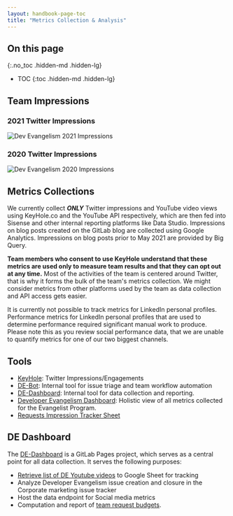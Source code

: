 ```yaml
---
layout: handbook-page-toc
title: "Metrics Collection & Analysis"
---
```


## On this page
{:.no_toc .hidden-md .hidden-lg}

- TOC
{:toc .hidden-md .hidden-lg}


## Team Impressions

### 2021 Twitter Impressions

![Dev Evangelism 2021 Impressions](https://europe-west1-group-community-a29572.cloudfunctions.net/getKeyHoleData?grouping=group&grouping_data=de&datatype=impressions&year=2021&month=all&network=twitter&response_type=chart&chart_type=bar "Dev Evangelism 2021 Impressions")

### 2020 Twitter Impressions

![Dev Evangelism 2020 Impressions](https://europe-west1-group-community-a29572.cloudfunctions.net/getKeyHoleData?grouping=group&grouping_data=de&datatype=impressions&year=2020&month=all&network=twitter&response_type=chart&chart_type=bar "Dev Evangelism 2020 Impressions")


## Metrics Collections    

We currently collect ***ONLY*** Twitter impressions and YouTube video views using KeyHole.co and the YouTube API respectively, which are then fed into Sisense and other internal reporting platforms like Data Studio. Impressions on blog posts created on the GitLab blog are collected using Google Analytics. Impressions on blog posts prior to May 2021 are provided by Big Query. 

**Team members who consent to use KeyHole understand that these metrics are used only to measure team results and that they can opt out at any time.** Most of the activities of the team is centered around Twitter, that is why it forms the bulk of the team's metrics collection. We might consider metrics from other platforms used by the team as data collection and API access gets easier.

It is currently not possible to track metrics for LinkedIn personal profiles. Performance metrics for LinkedIn personal profiles that are used to determine performance required significant manual work to produce. Please note this as you review social performance data, that we are unable to quantify metrics for one of our two biggest channels.

## Tools

- [KeyHole](/handbook/marketing/community-relations/developer-evangelism/tools/keyhole/): Twitter Impressions/Engagements 
- [DE-Bot](https://gitlab.com/gitlab-com/marketing/corporate_marketing/developer-evangelism/code/de-bot):  Internal tool for issue triage and team workflow automation
- [DE-Dashboard](https://gitlab.com/gitlab-com/marketing/corporate_marketing/developer-evangelism/code/de-dashboard/): Internal tool for data collection and reporting.
- [Developer Evangelism Dashboard](https://datastudio.google.com/u/0/reporting/4cd1e6a9-23f2-4de1-b8fa-29e42cb646c1/page/YsgmB): Holistic view of all metrics collected for the Evangelist Program.
- [Requests Impression Tracker Sheet](https://docs.google.com/spreadsheets/d/10E_TagnV6xgjHorWPTpMnO1Qk33lPR9HkGHOJfa0ENM/edit#gid=1283634798)


## DE Dashboard

The [DE-Dashboard](https://gitlab.com/gitlab-com/marketing/corporate_marketing/developer-evangelism/code/de-dashboard/) is a GitLab Pages project, which serves as a central point for all data collection. It serves the following purposes:
  - [Retrieve list of DE Youtube videos](https://gitlab.com/gitlab-com/marketing/corporate_marketing/developer-evangelism/code/de-dashboard/-/blob/master/youtube.rb) to Google Sheet for tracking
  - Analyze Developer Evangelism issue creation and closure in the Corporate marketing issue tracker
  - Host the data endpoint for Social media metrics
  - Computation and report of [team request budgets](/handbook/marketing/community-relations/developer-evangelism/). 
